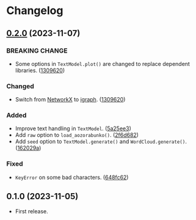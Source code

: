 # Changelog

<a name="0.2.0"></a>
## [0.2.0] (2023-11-07)

### BREAKING CHANGE

- Some options in `TextModel.plot()` are changed to replace dependent libraries.
  ([1309620](https://github.com/tueda/shikaku/commit/1309620b3f1e9048e086eb30a31d1161a5f8cab1))

### Changed

- Switch from [NetworkX](https://networkx.org/) to [igraph](https://python.igraph.org/).
  ([1309620](https://github.com/tueda/shikaku/commit/1309620b3f1e9048e086eb30a31d1161a5f8cab1))

### Added

- Improve text handling in `TextModel`.
  ([5a25ee3](https://github.com/tueda/shikaku/commit/5a25ee333bcc9af572a50a04b903e2acc0aaced2))
- Add `raw` option to `load_aozorabunko()`.
  ([2f6d682](https://github.com/tueda/shikaku/commit/2f6d682ebcc84e5976380ad59a8ea9c24f4ae944))
- Add `seed` option to `TextModel.generate()` and `WordCloud.generate()`.
  ([162029a](https://github.com/tueda/shikaku/commit/162029a8fe62ebf7d8b43afbfdf53ccf5ad55355))

### Fixed

- `KeyError` on some bad characters.
  ([648fc62](https://github.com/tueda/shikaku/commit/648fc626de1edf8c2013b0ab728d6465dc46afef))


<a name="0.1.0"></a>
## 0.1.0 (2023-11-05)

- First release.


[0.2.0]: https://github.com/tueda/shikaku/compare/0.1.0.post1...0.2.0

